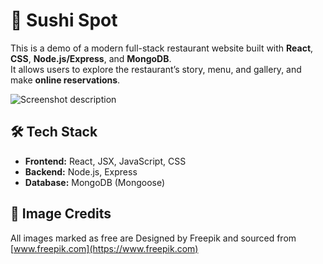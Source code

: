 
# 🍣 Sushi Spot


This is a demo of a modern full-stack restaurant website built with **React**, **CSS**, **Node.js/Express**, and **MongoDB**.  
It allows users to explore the restaurant’s story, menu, and gallery, and make **online reservations**.


![Screenshot description](sushi_spot_img.png)


## 🛠️ Tech Stack

- **Frontend:** React, JSX, JavaScript, CSS
- **Backend:** Node.js, Express
- **Database:** MongoDB (Mongoose)

## 📸 Image Credits

All images marked as free are Designed by Freepik and sourced from [www.freepik.com](https://www.freepik.com)


